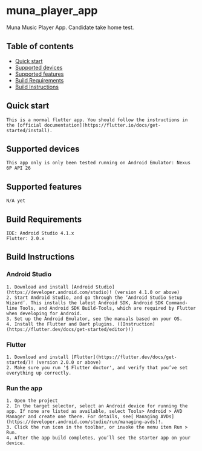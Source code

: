 # muna_player_app

Muna Music Player App. Candidate take home test.

## Table of contents

- [Quick start](#quick-start)
- [Supported devices](#supported-devices)
- [Supported features](#supported-features)
- [Build Requirements](#build-requirements)
- [Build Instructions](#build-instructions)

## Quick start

    This is a normal flutter app. You should follow the instructions in the [official documentation](https://flutter.io/docs/get-started/install).

## Supported devices

    This app only is only been tested running on Android Emulator: Nexus 6P API 26

## Supported features

    N/A yet

## Build Requirements

    IDE: Android Studio 4.1.x
    Flutter: 2.0.x

## Build Instructions

### Android Studio

    1. Download and install [Android Studio](https://developer.android.com/studio)! (version 4.1.0 or above)
    2. Start Android Studio, and go through the ‘Android Studio Setup Wizard’. This installs the latest Android SDK, Android SDK Command-line Tools, and Android SDK Build-Tools, which are required by Flutter when developing for Android.
    3. Set up the Android Emulator, see the manuals based on your OS.
    4. Install the Flutter and Dart plugins. ([Instruction](https://flutter.dev/docs/get-started/editor)!)

### Flutter

    1. Download and install [Flutter](https://flutter.dev/docs/get-started/)! (version 2.0.0 or above)
    2. Make sure you run '$ Flutter doctor', and verify that you’ve set everything up correctly.

### Run the app

    1. Open the project
    2. In the target selector, select an Android device for running the app. If none are listed as available, select Tools> Android > AVD Manager and create one there. For details, see[ Managing AVDs](https://developer.android.com/studio/run/managing-avds)!.
    3. Click the run icon in the toolbar, or invoke the menu item Run > Run.
    4. After the app build completes, you’ll see the starter app on your device.





